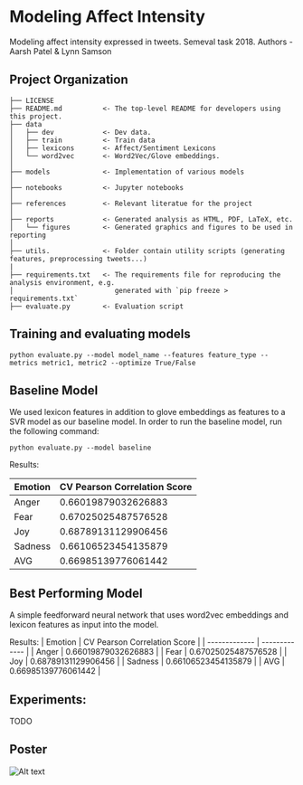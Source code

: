 Modeling Affect Intensity
==============================

Modeling affect intensity expressed in tweets. Semeval task 2018. Authors - Aarsh Patel & Lynn Samson

Project Organization
------------

    ├── LICENSE
    ├── README.md          <- The top-level README for developers using this project.
    ├── data
    │   ├── dev            <- Dev data.
    │   ├── train          <- Train data
    │   ├── lexicons       <- Affect/Sentiment Lexicons
    │   └── word2vec       <- Word2Vec/Glove embeddings.
    │
    ├── models             <- Implementation of various models
    │
    ├── notebooks          <- Jupyter notebooks
    │
    ├── references         <- Relevant literatue for the project
    │
    ├── reports            <- Generated analysis as HTML, PDF, LaTeX, etc.
    │   └── figures        <- Generated graphics and figures to be used in reporting
    │
    ├── utils.             <- Folder contain utility scripts (generating features, preprocessing tweets...)
    |
    ├── requirements.txt   <- The requirements file for reproducing the analysis environment, e.g.
    │                         generated with `pip freeze > requirements.txt`
    ├── evaluate.py        <- Evaluation script


## Training and evaluating models

```
python evaluate.py --model model_name --features feature_type --metrics metric1, metric2 --optimize True/False
```


## Baseline Model 

We used lexicon features in addition to glove embeddings as features to a SVR model as our baseline model. In order to run the baseline model, run the following command:

```
python evaluate.py --model baseline
```

Results:

| Emotion  | CV Pearson Correlation Score  |
| ------------- | ------------- |
| Anger  | 0.66019879032626883  |
| Fear  | 0.67025025487576528  |
| Joy  | 0.68789131129906456  |
| Sadness  | 0.66106523454135879  |
| AVG | 0.66985139776061442 |

## Best Performing Model

A simple feedforward neural network that uses word2vec embeddings and lexicon features as input into the model. 

Results:
| Emotion  | CV Pearson Correlation Score  |
| ------------- | ------------- |
| Anger  | 0.66019879032626883  |
| Fear  | 0.67025025487576528  |
| Joy  | 0.68789131129906456  |
| Sadness  | 0.66106523454135879  |
| AVG | 0.66985139776061442 |


## Experiments:
TODO

## Poster
![Alt text](https://raw.github.com/aarshpatel/Modeling-Affect-Intensity/poster/Affect_Intensity_Poster.png)



